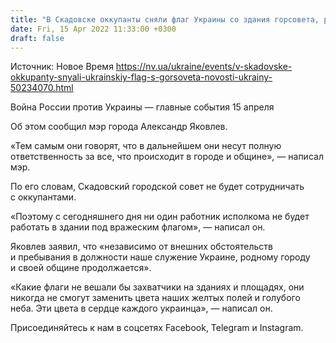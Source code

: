 ```yaml
---
title: "В Скадовске оккупанты сняли флаг Украины со здания горсовета, работники исполкома не будут работать с врагом — мэр"
date: Fri, 15 Apr 2022 11:33:00 +0300
draft: false
---
```

Источник: Новое Время https://nv.ua/ukraine/events/v-skadovske-okkupanty-snyali-ukrainskiy-flag-s-gorsoveta-novosti-ukrainy-50234070.html


Война России против Украины — главные события 15 апреля

Об этом сообщил мэр города Александр Яковлев.

«Тем самым они говорят, что в дальнейшем они несут полную ответственность за все, что происходит в городе и общине», — написал мэр.

По его словам, Скадовский городской совет не будет сотрудничать с оккупантами.

 «Поэтому с сегодняшнего дня ни один работник исполкома не будет работать в здании под вражеским флагом», — написал он.

Яковлев заявил, что «независимо от внешних обстоятельств и пребывания в должности наше служение Украине, родному городу и своей общине продолжается».

«Какие флаги не вешали бы захватчики на зданиях и площадях, они никогда не смогут заменить цвета наших желтых полей и голубого неба. Эти цвета в сердце каждого украинца», — написал он.

Присоединяйтесь к нам в соцсетях Facebook, Telegram и Instagram.
